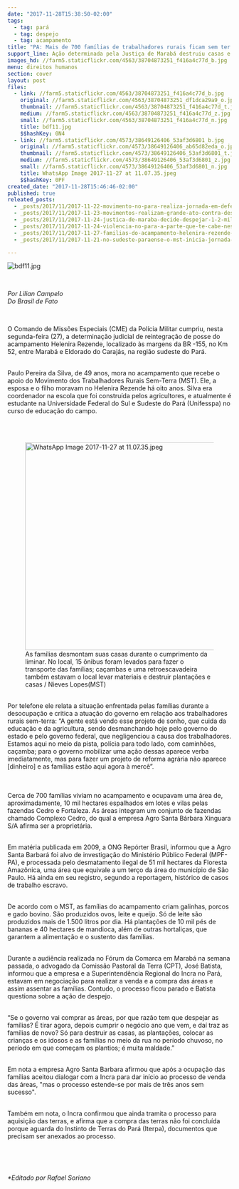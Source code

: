 ```yaml
---
date: "2017-11-28T15:38:50-02:00"
tags:
  - tag: pará
  - tag: despejo
  - tag: acampamento
title: "PA: Mais de 700 famílias de trabalhadores rurais ficam sem ter para onde ir após despejo"
support_line: Ação determinada pela Justiça de Marabá destruiu casas e plantações.
images_hd: //farm5.staticflickr.com/4563/38704873251_f416a4c77d_b.jpg
menu: direitos humanos
section: cover
layout: post
files:
  - link: //farm5.staticflickr.com/4563/38704873251_f416a4c77d_b.jpg
    original: //farm5.staticflickr.com/4563/38704873251_df1dca29a9_o.jpg
    thumbnail: //farm5.staticflickr.com/4563/38704873251_f416a4c77d_t.jpg
    medium: //farm5.staticflickr.com/4563/38704873251_f416a4c77d_z.jpg
    small: //farm5.staticflickr.com/4563/38704873251_f416a4c77d_n.jpg
    title: bdf11.jpg
    $$hashKey: 0N4
  - link: //farm5.staticflickr.com/4573/38649126406_53af3d6801_b.jpg
    original: //farm5.staticflickr.com/4573/38649126406_ab65d82eda_o.jpg
    thumbnail: //farm5.staticflickr.com/4573/38649126406_53af3d6801_t.jpg
    medium: //farm5.staticflickr.com/4573/38649126406_53af3d6801_z.jpg
    small: //farm5.staticflickr.com/4573/38649126406_53af3d6801_n.jpg
    title: WhatsApp Image 2017-11-27 at 11.07.35.jpeg
    $$hashKey: 0PF
created_date: "2017-11-28T15:46:46-02:00"
published: true
releated_posts:
  - _posts/2017/11/2017-11-22-movimento-no-para-realiza-jornada-em-defesa-de-acampamentos-sob-ameaca-de-despejo.md
  - _posts/2017/11/2017-11-23-movimentos-realizam-grande-ato-contra-despejos-de-mil-familias-no-para.md
  - _posts/2017/11/2017-11-24-justica-de-maraba-decide-despejar-1-2-mil-familias-do-mst-no-sul-do-para.md
  - _posts/2017/11/2017-11-24-violencia-no-para-a-parte-que-te-cabe-neste-latifundio.md
  - _posts/2017/11/2017-11-27-familias-do-acampamento-helenira-rezende-resistem-a-acao-de-despejo.md
  - _posts/2017/11/2017-11-21-no-sudeste-paraense-o-mst-inicia-jornada-de-lutas-e-resistencia.md

---
```

<p><img alt="bdf11.jpg" src="//farm5.staticflickr.com/4563/38704873251_f416a4c77d_b.jpg" /></p>

<p>&nbsp;</p>

<p><em>Por Lilian Campelo<br />
Do Brasil de Fato</em></p>

<p>&nbsp;</p>

<p>O Comando de Miss&otilde;es Especiais (CME) da Pol&iacute;cia Militar cumpriu, nesta segunda-feira (27), a determina&ccedil;&atilde;o judicial de reintegra&ccedil;&atilde;o de posse do acampamento Helenira Rezende, localizado &agrave;s margens da BR -155, no Km 52, entre Marab&aacute; e Eldorado do Caraj&aacute;s, na regi&atilde;o sudeste do Par&aacute;.</p>

<p><br />
Paulo Pereira da Silva, de 49 anos, mora no acampamento que recebe o apoio do Movimento dos Trabalhadores Rurais Sem-Terra (MST). Ele, a esposa e o filho moravam no Helenira Rezende h&aacute; oito anos. Silva era coordenador na escola que foi constru&iacute;da pelos agricultores, e atualmente &eacute; estudante na Universidade Federal do Sul e Sudeste do Par&aacute; (Unifesspa) no curso de educa&ccedil;&atilde;o do campo.</p>

<p><br />
&nbsp;</p>

<figure class="image"><img alt="WhatsApp Image 2017-11-27 at 11.07.35.jpeg" height="466" src="//farm5.staticflickr.com/4573/38649126406_53af3d6801_b.jpg" width="700" />
<figcaption>As fam&iacute;lias desmontam suas casas durante o cumprimento da liminar. No local, 15 &ocirc;nibus foram levados para fazer o transporte das fam&iacute;lias; ca&ccedil;ambas e uma retroescavadeira tamb&eacute;m estavam o local levar materiais e destruir planta&ccedil;&otilde;es e casas / Nieves Lopes(MST)</figcaption>
</figure>

<p><br />
Por telefone ele relata a situa&ccedil;&atilde;o enfrentada pelas fam&iacute;lias durante a desocupa&ccedil;&atilde;o e critica a atua&ccedil;&atilde;o do governo em rela&ccedil;&atilde;o aos trabalhadores rurais sem-terra: &ldquo;A gente est&aacute; vendo esse projeto de sonho, que cuida da educa&ccedil;&atilde;o e da agricultura, sendo desmanchando hoje pelo governo do estado e pelo governo federal, que negligenciou a causa dos trabalhadores. Estamos aqui no meio da pista, pol&iacute;cia para todo lado, com caminh&otilde;es, ca&ccedil;amba; para o governo mobilizar uma a&ccedil;&atilde;o dessas aparece verba imediatamente, mas para fazer um projeto de reforma agr&aacute;ria n&atilde;o aparece [dinheiro] e as fam&iacute;lias est&atilde;o aqui agora &agrave; merc&ecirc;&rdquo;.<br />
&nbsp;</p>

<p><br />
Cerca de 700 fam&iacute;lias viviam no acampamento e ocupavam uma &aacute;rea de, aproximadamente, 10 mil hectares espalhados em lotes e vilas pelas fazendas Cedro e Fortaleza. As &aacute;reas integram um conjunto de fazendas chamado Complexo Cedro, do qual a empresa Agro Santa B&aacute;rbara Xinguara S/A afirma ser a propriet&aacute;ria.</p>

<p><br />
Em mat&eacute;ria publicada em 2009, a ONG Rep&oacute;rter Brasil, informou que a Agro Santa Barbar&aacute; foi alvo de investiga&ccedil;&atilde;o do Minist&eacute;rio P&uacute;blico Federal (MPF-PA), e processada pelo desmatamento ilegal de 51 mil hectares da Floresta Amaz&ocirc;nica, uma &aacute;rea que equivale a um ter&ccedil;o da &aacute;rea do munic&iacute;pio de S&atilde;o Paulo. H&aacute; ainda em seu registro, segundo a reportagem, hist&oacute;rico de casos de trabalho escravo.</p>

<p><br />
De acordo com o MST, as fam&iacute;lias do acampamento criam galinhas, porcos e gado bovino. S&atilde;o produzidos ovos, leite e queijo. S&oacute; de leite s&atilde;o produzidos mais de 1.500 litros por dia. H&aacute; planta&ccedil;&otilde;es de 10 mil p&eacute;s de bananas e 40 hectares de mandioca, al&eacute;m de outras hortali&ccedil;as, que garantem a alimenta&ccedil;&atilde;o e o sustento das fam&iacute;lias.</p>

<p><br />
Durante a audi&ecirc;ncia realizada no F&oacute;rum da Comarca em Marab&aacute; na semana passada, o advogado da Comiss&atilde;o Pastoral da Terra (CPT), Jos&eacute; Batista, informou que a empresa e a Superintend&ecirc;ncia Regional do Incra no Par&aacute;, estavam em negocia&ccedil;&atilde;o para realizar a venda e a compra das &aacute;reas e assim assentar as fam&iacute;lias. Contudo, o processo ficou parado e Batista questiona sobre a a&ccedil;&atilde;o de despejo.</p>

<p><br />
&ldquo;Se o governo vai comprar as &aacute;reas, por que raz&atilde;o tem que despejar as fam&iacute;lias? &Eacute; tirar agora, depois cumprir o neg&oacute;cio ano que vem, e da&iacute; traz as fam&iacute;lias de novo? S&oacute; para destruir as casas, as planta&ccedil;&otilde;es, colocar as crian&ccedil;as e os idosos e as fam&iacute;lias no meio da rua no per&iacute;odo chuvoso, no per&iacute;odo em que come&ccedil;am os plantios; &eacute; muita maldade.&rdquo;</p>

<p><br />
Em nota a empresa Agro Santa Barbara afirmou que ap&oacute;s a ocupa&ccedil;&atilde;o das fam&iacute;lias aceitou dialogar com a Incra para dar in&iacute;cio ao processo de venda das &aacute;reas, &quot;mas o processo estende-se por mais de tr&ecirc;s anos sem sucesso&quot;.</p>

<p><br />
Tamb&eacute;m em nota, o Incra confirmou que ainda tramita o processo para aquisi&ccedil;&atilde;o das terras, e afirma que a compra das terras n&atilde;o foi conclu&iacute;da porque aguarda do Instinto de Terras do Par&aacute; (Iterpa), documentos que precisam ser anexados ao processo.</p>

<p>&nbsp;</p>

<p>&nbsp;</p>

<p><em>*Editado por Rafael Soriano</em></p>
